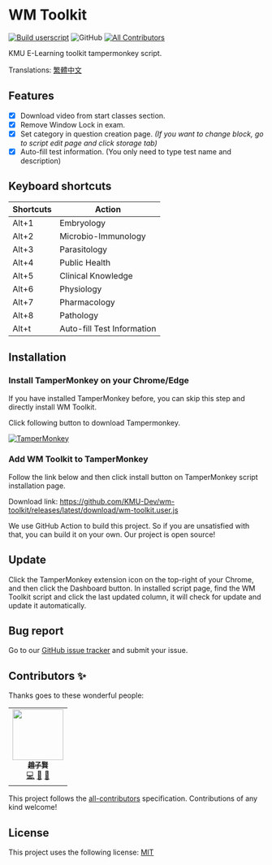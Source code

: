 # WM Toolkit

[![Build userscript](https://github.com/KMU-Dev/wm-toolkit/actions/workflows/build.yaml/badge.svg)](https://github.com/KMU-Dev/wm-toolkit/actions/workflows/build.yaml)
![GitHub](https://img.shields.io/github/license/KMU-Dev/wm-toolkit?color=blue)
[![All Contributors](https://img.shields.io/badge/all_contributors-1-orange.svg?style=flat-square)](#contributors-)

KMU E-Learning toolkit tampermonkey script.

Translations: [繁體中文](README-zh_TW.md)

## Features

- [x] Download video from start classes section.
- [x] Remove Window Lock in exam.
- [x] Set category in question creation page.
  *(If you want to change block, go to script edit page and click storage tab)*
- [x] Auto-fill test information. (You only need to type test name and description)

## Keyboard shortcuts

Shortcuts         | Action
------------------|-----------------------------
Alt+1             | Embryology
Alt+2             | Microbio-Immunology
Alt+3             | Parasitology
Alt+4             | Public Health
Alt+5             | Clinical Knowledge
Alt+6             | Physiology
Alt+7             | Pharmacology
Alt+8             | Pathology
Alt+t             | Auto-fill Test Information

## Installation

### Install TamperMonkey on your Chrome/Edge

If you have installed TamperMonkey before, you can skip this step and directly install WM Toolkit.

Click following button to download Tampermonkey.

[![TamperMonkey](https://storage.googleapis.com/chrome-gcs-uploader.appspot.com/image/WlD8wC6g8khYWPJUsQceQkhXSlv1/mPGKYBIR2uCP0ApchDXE.png)](https://chrome.google.com/webstore/detail/tampermonkey/dhdgffkkebhmkfjojejmpbldmpobfkfo)

### Add WM Toolkit to TamperMonkey

Follow the link below and then click install button on TamperMonkey script installation page.

Download link: https://github.com/KMU-Dev/wm-toolkit/releases/latest/download/wm-toolkit.user.js

We use GitHub Action to build this project. So if you are unsatisfied with that, you can build it on your own. Our project is open source!

## Update

Click the TamperMonkey extension icon on the top-right of your Chrome, and then click the Dashboard button.
In installed script page, find the WM Toolkit script and click the last updated column, it will check for update and update it automatically.

## Bug report

Go to our [GitHub issue tracker](https://github.com/KMU-Dev/wm-toolkit/issues) and submit your issue.

## Contributors ✨

Thanks goes to these wonderful people:
<!-- ALL-CONTRIBUTORS-LIST:START - Do not remove or modify this section -->
<!-- prettier-ignore-start -->
<!-- markdownlint-disable -->
<table>
  <tr>
    <td align="center"><a href="https://github.com/ZhaoTzuHsien"><img src="https://avatars.githubusercontent.com/u/37932792?v=4?s=100" width="100px;" alt=""/><br /><sub><b>趙子賢</b></sub></a><br /><a href="https://github.com/KMU-Dev/wm-toolkit/commits?author=ZhaoTzuHsien" title="Code">💻</a> <a href="#ideas-ZhaoTzuHsien" title="Ideas, Planning, & Feedback">🤔</a> <a href="https://github.com/KMU-Dev/wm-toolkit/commits?author=ZhaoTzuHsien" title="Documentation">📖</a></td>
  </tr>
</table>

<!-- markdownlint-restore -->
<!-- prettier-ignore-end -->

<!-- ALL-CONTRIBUTORS-LIST:END -->

This project follows the [all-contributors](https://github.com/all-contributors/all-contributors) specification. Contributions of any kind welcome!

## License

This project uses the following license: [MIT](LICENSE.md)
